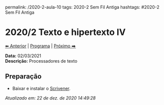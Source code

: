 permalink: /2020-2-aula-10
tags: 2020-2 Sem Fil Antiga
hashtags: #2020-2 Sem Fil Antiga

# 2020/2 Texto e hipertexto IV

[⬅ Anterior](2020-2-aula-9) | [Programa](/2020-2-sem) | [Próximo ⮕](2020-2-aula-11)    

**Data:** 02/03/2021  
**Descrição:** Processadores de texto  

## Preparação

- Baixar e instalar o [Scrivener](https://www.literatureandlatte.com/download?product=Scrivener).


*Atualizado em: 22 de dez. de 2020 14:49:28*  